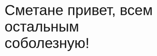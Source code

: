 <html>
<p style="font-family:'Comic Sans MS', sans-serif">
  <font size="7">
    Сметане привет, всем остальным соболезную!
  </font>
</p>
</html>
